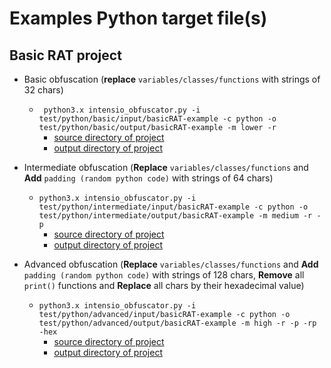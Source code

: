 # Examples Python target file(s)

## Basic RAT project
- Basic obfuscation (**replace** `variables/classes/functions` with strings of 32 chars)
  - ` python3.x intensio_obfuscator.py -i test/python/basic/input/basicRAT-example -c python -o test/python/basic/output/basicRAT-example -m lower -r`
      - [source directory of project](../../intensio/test/python/basic/input/basicRAT-example)
      - [output directory of project](../../intensio/test/python/basic/output/basicRAT-example)

- Intermediate obfuscation (**Replace** `variables/classes/functions` and **Add** `padding (random python code)` with strings of 64 chars)
  - `python3.x intensio_obfuscator.py -i test/python/intermediate/input/basicRAT-example -c python -o test/python/intermediate/output/basicRAT-example -m medium -r -p`
      - [source directory of project](../../intensio/test/python/intermediate/input/basicRAT-example)
      - [output directory of project](../../intensio/test/python/intermediate/output/basicRAT-example)

- Advanced obfuscation (**Replace** `variables/classes/functions` and **Add** `padding (random python code)` with strings of 128 chars, **Remove** all `print()` functions and **Replace** all chars by their hexadecimal value)
  - `python3.x intensio_obfuscator.py -i test/python/advanced/input/basicRAT-example -c python -o test/python/advanced/output/basicRAT-example -m high -r -p -rp -hex`
      - [source directory of project](../../intensio/test/python/advanced/input/basicRAT-example)
      - [output directory of project](../../intensio/test/python/advanced/output/basicRAT-example)


